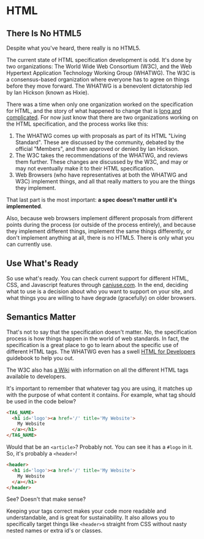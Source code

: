 # HTML

## There Is No HTML5

Despite what you've heard, there really is no HTML5.

The current state of HTML specification development is odd. It's done by two organizations: The World Wide Web Consortium (W3C), and the Web Hypertext Application Technology Working Group (WHATWG). The W3C is a consensus-based organization where everyone has to agree on things before they move forward. The WHATWG is a benevolent dictatorship led by Ian Hickson (known as Hixie).

There was a time when only one organization worked on the specification for HTML, and the story of what happened to change that is [long and complicated](http://html5forwebdesigners.com/history/ "A Brief History of Markup"). For now just know that there are two organizations working on the HTML specification, and the process works like this:

1. The WHATWG comes up with proposals as part of its HTML "Living Standard". These are discussed by the community, debated by the official "Members", and then approved or denied by Ian Hickson.
2. The W3C takes the recommendations of the WHATWG, and reviews them further. These changes are discussed by the W3C, and may or may not eventually make it to their HTML specification.
3. Web Browsers (who have representatives at both the WHATWG and W3C) implement things, and all that really matters to you are the things they implement.

That last part is the most important: __a spec doesn't matter until it's implemented__.

Also, because web browsers implement different proposals from different points during the process (or outside of the process entirely), and because they implement different things, implement the same things differently, or don't implement anything at all, there is no HTML5. There is only what you can currently use.

## Use What's Ready

So use what's ready. You can check current support for different HTML, CSS, and Javascript features through [caniuse.com](http://caniuse.com/ "A Site for Browser Compatibility Information"). In the end, deciding what to use is a decision about who you want to support on your site, and what things you are willing to have degrade (gracefully) on older browsers.

## Semantics Matter

That's not to say that the specification doesn't matter. No, the specification process is how things happen in the world of web standards. In fact, the specification is a great place to go to learn about the specific use of different HTML tags. The WHATWG even has a swell [HTML for Developers](http://developers.whatwg.org/ "Read the Manual") guidebook to help you out.

The W3C also has [a Wiki](http://www.w3.org/community/webed/wiki/HTML/Training "HTML for Beginners") with information on all the different HTML tags available to developers.

It's important to remember that whatever tag you are using, it matches up with the purpose of what content it contains. For example, what tag should be used in the code below?

```html
<TAG_NAME>
  <h1 id='logo'><a href='/' title='My Website'>
    My Website
  </a></h1>
</TAG_NAME>
```

Would that be an `<article>`? Probably not. You can see it has a `#logo` in it. So, it's probably a `<header>`!

```html
<header>
  <h1 id='logo'><a href='/' title='My Website'>
    My Website
  </a></h1>
</header>
```

See? Doesn't that make sense?

Keeping your tags correct makes your code more readable and understandable, and is great for sustainability. It also allows you to specifically target things like `<header>`s straight from CSS without nasty nested names or extra id's or classes.
